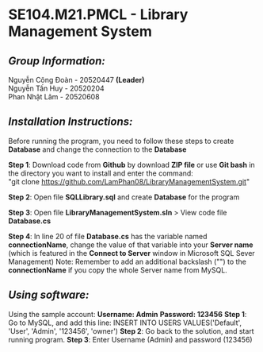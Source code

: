 # SE104.M21.PMCL - Library Management System
## *Group Information:* 
Nguyễn Công Đoàn - 20520447 **(Leader)**  
Nguyễn Tấn Huy - 20520204  
Phan Nhật Lâm - 20520608  
## *Installation Instructions:*  
Before running the program, you need to follow these steps to create **Database** and change the connection to the **Database**  

**Step 1**: Download code from **Github** by download **ZIP file** or use **Git bash** in the directory you want to install and enter the command:  
"git clone https://github.com/LamPhan08/LibraryManagementSystem.git"  

**Step 2**: Open file **SQLLibrary.sql** and create **Database** for the program  

**Step 3**: Open file **LibraryManagementSystem.sln** > View code file **Database.cs**

**Step 4**: In line 20 of file **Database.cs** has the variable named **connectionName**, change the value of that variable into your **Server name** (which is featured in the **Connect to Server** window in Microsoft SQL Sever Management)
Note: Remember to add an additional backslash ("\") to the **connectionName** if you copy the whole Server name from MySQL.

## *Using software:*
Using the sample account:
  **Username: Admin**
  **Password: 123456**
**Step 1**: Go to MySQL, and add this line:
INSERT INTO USERS VALUES('Default', 'User', 'Admin', '123456', 'owner')
**Step 2**: Go back to the solution, and start running program.
**Step 3**: Enter Username (Admin) and password (123456)
